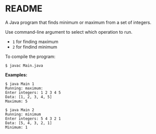 # README

A Java program that finds minimum or maximum from a set of integers.

Use command-line argument to select which operation to run.

- `1` for finding maximum
- `2` for findind minimum

To compile the program:

```console
$ javac Main.java
```

**Examples:**

```console
$ java Main 1
Running: maximum:
Enter integers: 1 2 3 4 5
Data: [1, 2, 3, 4, 5]
Maximum: 5
```

```console
$ java Main 2
Running: minimum
Enter integers: 5 4 3 2 1
Data: [5, 4, 3, 2, 1]
Minimum: 1
```
